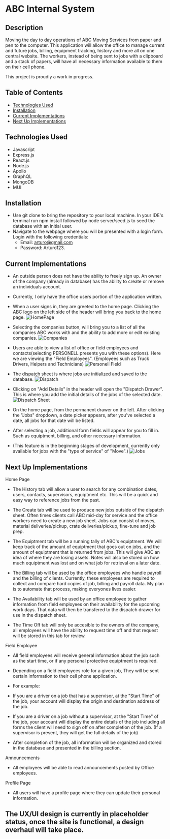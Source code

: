 # ABC Internal System

## Description

Moving the day to day operations of ABC Moving Services from paper and pen to the computer. This application will allow the office to manage current and future jobs, billing, equipment tracking, history and more all on one central website. The workers, instead of being sent to jobs with a clipboard and a stack of papers, will have all necessary information available to them on their cell phone.

This project is proudly a work in progress.

## Table of Contents

- [Technologies Used](#technologies-used)
- [Installation](#installation)
- [Current Implementations](#current-implementations)
- [Next Up Implementations](#next-up-implementations)

## Technologies Used

- Javascript
- Express.js
- React.js
- Node.js
- Apollo
- GraphQL
- MongoDB
- MUI

## Installation

- Use git clone to bring the repository to your local machine. In your IDE's terminal run npm install followed by node server/seed.js to seed the database with an initial user.
- Navigate to the webpage where you will be presented with a login form. Login with the following credentials:
  - Email: arturo@gmail.com
  - Password: Arturo123.

## Current Implementations

- An outside person does not have the ability to freely sign up. An owner of the company (already in database) has the ability to create or remove an individuals account.
- Currently, I only have the office users portion of the application written.

- When a user signs in, they are greeted to the home page. Clicking the ABC logo on the left side of the header will bring you back to the home page.
  ![HomePage](assets/HomePage.png)

- Selecting the companies button, will bring you to a list of all the companies ABC works with and the ability to add more or edit existing companies.
  ![Companies](assets/CompanyPage.png)

- Users are able to view a list of office or field employees and contacts(selecting PERSONELL presents you with these options). Here we are viewing the "Field Employees". (Employees such as Truck Drivers, Helpers and Technicians)
  ![Personell Field](assets/PersonnellField.png)

- The dispatch sheet is where jobs are initialized and saved to the database.
  ![Dispatch](assets/dispatchSheet.png)

- Clicking on "Add Details" in the header will open the "Dispatch Drawer". This is where you add the initial details of the jobs of the selected date.
  ![Dispatch Sheet](assets/dispatchDrawer.png)

- On the home page, from the permanent drawer on the left. After clicking the "Jobs" dropdown, a date picker appears, after you've selected a date, all jobs for that date will be listed.
- After selecting a job, additional form fields will appear for you to fill in. Such as equiptment, billing, and other necessary information.
- (This feature is in the beginning stages of development, currently only available for jobs with the "type of service" of "Move".)
  ![Jobs](assets/updatedMoveSheet.png)

## Next Up Implementations

Home Page

- The History tab will allow a user to search for any combination dates, users, contacts, supervisors, equiptment etc. This will be a quick and easy way to reference jobs from the past.

- The Create tab will be used to produce new jobs outside of the dispatch sheet. Often times clients call ABC mid-day for service and the office workers need to create a new job sheet. Jobs can consist of moves, material deliveries/pickup, crate deliveries/pickup, fine-tune and job prep.

- The Equiptment tab will be a running tally of ABC's equiptment. We will keep track of the amount of equiptment that goes out on jobs, and the amount of equiptment that is returned from jobs. This will give ABC an idea of where they are losing assets. Notes will also be stored on how much equiptment was lost and on what job for retrieval on a later date.

- The Billing tab will be used by the office employees who handle payroll and the billing of clients. Currently, these employees are required to collect and compare hard copies of job, billing and payroll data. My plan is to automate that process, making everyones lives easier.

- The Availability tab will be used by an office employee to gather information from field employees on their availability for the upcoming work days. That data will then be transfered to the dispatch drawer for use in the dispatch sheet.

- The Time Off tab will only be accesible to the owners of the company, all employees will have the ability to request time off and that request will be stored in this tab for review.

Field Employee

- All field employees will receive general information about the job such as the start time, or if any personal protective equiptment is required.
- Depending on a field employees role for a given job, They will be sent certain information to their cell phone application.

- For example:
- If you are a driver on a job that has a supervisor, at the "Start Time" of the job, your account will display the origin and destination address of the job.
- If you are a driver on a job without a supervisor, at the "Start Time" of the job, your account will display the entire details of the job including all forms the client will need to sign off on after completion of the job. (If a supervisor is present, they will get the full details of the job)

- After completion of the job, all information will be organized and stored in the database and presented in the billing section.

Announcements

- All employees will be able to read announcements posted by Office employees.

Profile Page

- All users will have a profile page where they can update their personal information.

## The UX/UI design is currently in placeholder status, once the site is functional, a design overhaul will take place.
